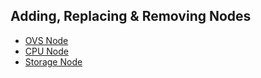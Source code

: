 ## Adding, Replacing & Removing Nodes

* [OVS Node](Nodes/OVS-Node.md)
* [CPU Node](Nodes/CPU-Node.md)
* [Storage Node](Nodes/Storage-Node.md)
